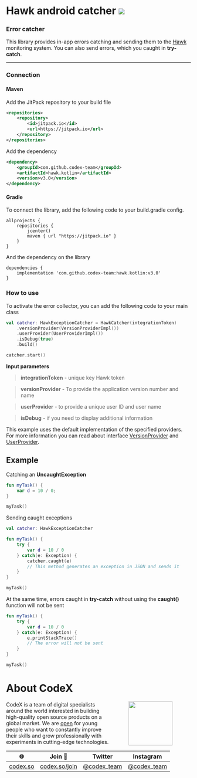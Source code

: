 # Hawk android catcher [![](https://jitpack.io/v/codex-team/hawk.kotlin.svg)](https://jitpack.io/#codex-team/hawk.kotlin)

### Error catcher

This library provides in-app errors catching and sending them to the [Hawk](https://hawk.so) monitoring system. You can also send errors, which you caught in **try-catch**.

-----

### Connection

#### Maven

Add the JitPack repository to your build file

```xml
<repositories>
	<repository>
		<id>jitpack.io</id>
		<url>https://jitpack.io</url>
	</repository>
</repositories>
```

Add the dependency

```xml
<dependency>
	<groupId>com.github.codex-team</groupId>
	<artifactId>hawk.kotlin</artifactId>
	<version>v3.0</version>
</dependency>
```

#### Gradle

To connect the library, add the following code to your build.gradle config.

```
allprojects {
    repositories {
        jcenter()
        maven { url "https://jitpack.io" }
    }
}
```

And the dependency on the library

```
dependencies {
 	implementation 'com.github.codex-team:hawk.kotlin:v3.0'
}
```

### How to use

To activate the error collector, you can add the following code to your main class

```kotlin
val catcher: HawkExceptionCatcher = HawkCatcher(integrationToken)
    .versionProvider(VersionProviderImpl())
    .userProvider(UserProviderImpl())
    .isDebug(true)
    .build()

catcher.start()
```
**Input parameters**

> **integrationToken** - unique key Hawk token

> **versionProvider** - To provide the application version number and name

> **userProvider** - to provide a unique user ID and user name

> **isDebug** - if you need to display additional information

This example uses the default implementation of the specified providers. For more information you can read about interface [VersionProvider](https://github.com/codex-team/hawk.kotlin/blob/master/catcher/src/main/kotlin/so/hawk/catcher/provider/VersionProvider.kt) and [UserProvider](https://github.com/codex-team/hawk.kotlin/blob/master/catcher/src/main/kotlin/so/hawk/catcher/provider/UserProvider.kt).

## Example

Catching an **UncaughtException**

```kotlin
fun myTask() {
	var d = 10 / 0;
}

myTask()
```

Sending caught exceptions

```kotlin
val catcher: HawkExceptionCatcher

fun myTask() {
    try {
        var d = 10 / 0
    } catch(e: Exception) {
        catcher.caught(e)
        // This method generates an exception in JSON and sends it
    }
}

myTask()
```

At the same time, errors caught in **try-catch** without using the **caught()** function will not be sent

```kotlin
fun myTask() {
    try {
        var d = 10 / 0
    } catch(e: Exception) {
        e.printStackTrace()
        // The error will not be sent
    }
}

myTask()
```

# About CodeX

<img align="right" width="120" height="120" src="https://codex.so/public/app/img/codex-logo.svg" hspace="50">

CodeX is a team of digital specialists around the world interested in building high-quality open source products on a global market. We are [open](https://codex.so/join) for young people who want to constantly improve their skills and grow professionally with experiments in cutting-edge technologies.

| 🌐 | Join  👋  | Twitter | Instagram |
| -- | -- | -- | -- |
| [codex.so](https://codex.so) | [codex.so/join](https://codex.so/join) |[@codex_team](http://twitter.com/codex_team) | [@codex_team](http://instagram.com/codex_team/) |

